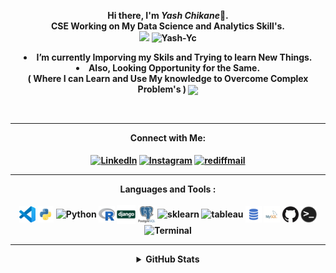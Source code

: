 <p align="center">
  <b>
    Hi there, I'm <i>Yash Chikane</i>👋.<br>CSE Working on My Data Science and Analytics Skill's.<br>
    <img src="https://img.shields.io/website?label=YC.com&style=for-the-badge&url=https%3A%2F%2FL.com">
    <img src="https://komarev.com/ghpvc/?username=Yash-Yc&label=Profile%20views&color=0e75b6&style=flat" alt="Yash-Yc" />
  <br>
    <li align="center"><b>I’m currently Imporving my Skils and Trying to learn New Things.</li>
    <li align="center">Also, Looking Opportunity for the Same. <br> ( Where I can Learn and Use My knowledge to Overcome Complex Problem's )
  <img align="center" src="https://media.giphy.com/media/WUlplcMpOCEmTGBtBW/giphy.gif" width="40"/></p>
  <br>
  
---
<p align="center"> <b>Connect with Me:
<br><br>
<a href="https://www.linkedin.com/in/yashchikane"><img align="center" alt="LinkedIn" width="22px" src="https://cdn.jsdelivr.net/npm/simple-icons@v3/icons/linkedin.svg" /></a>
<a href="https://www.instagram.com/yashchikane_"><img align="center" alt="Instagram" width="22px" src="https://cdn.jsdelivr.net/npm/simple-icons@v3/icons/instagram.svg" /></a>
<a href="mailto:chikane.yash@rediffmail.com?"><img align="center" alt="rediffmail" width="22px" src="https://cdn.jsdelivr.net/npm/simple-icons@v3/icons/gmail.svg" /></a>
</p>

---

<p align="center" >
<b>Languages and Tools :
<br>
<br>
<img align="center" alt="Visual Studio Code" width="26px" src="https://raw.githubusercontent.com/github/explore/80688e429a7d4ef2fca1e82350fe8e3517d3494d/topics/visual-studio-code/visual-studio-code.png" />
<img align="center" alt="Python" width="26px" src="https://raw.githubusercontent.com/github/explore/80688e429a7d4ef2fca1e82350fe8e3517d3494d/topics/python/python.png" />
<img align="center" alt="Python" width="41px" src="https://img.shields.io/badge/-342B029.svg?&style=for-the-badge&logo=anaconda&logoColor=white" />
<img align="center" alt="R" width="26px" src="https://raw.githubusercontent.com/github/explore/80688e429a7d4ef2fca1e82350fe8e3517d3494d/topics/r/r.png" />
<img align="center" alt="django" width="30px" src="https://raw.githubusercontent.com/devicons/devicon/master/icons/django/django-original.svg" />
<img align="center" alt="postgresql" width="28px" src="https://raw.githubusercontent.com/devicons/devicon/master/icons/postgresql/postgresql-original-wordmark.svg" />
<img align="center" alt="sklearn" width="29px" src="https://upload.wikimedia.org/wikipedia/commons/0/05/Scikit_learn_logo_small.svg" />
<img align="center" alt="tableau" width="41px" src= "https://img.shields.io/badge/-E97627?style=for-the-badge&logo=Tableau&logoColor=white" />
<img align="center" alt="SQL" width="26px" src="https://raw.githubusercontent.com/github/explore/80688e429a7d4ef2fca1e82350fe8e3517d3494d/topics/sql/sql.png" />
<img align="center" alt="MySQL" width="26px" src="https://raw.githubusercontent.com/github/explore/80688e429a7d4ef2fca1e82350fe8e3517d3494d/topics/mysql/mysql.png" />
<img align="center" alt="GitHub" width="26px" src="https://raw.githubusercontent.com/github/explore/78df643247d429f6cc873026c0622819ad797942/topics/github/github.png" />
<img align="center" alt="Terminal" width="26px" src="https://raw.githubusercontent.com/github/explore/80688e429a7d4ef2fca1e82350fe8e3517d3494d/topics/terminal/terminal.png" />
<img align="center" alt="Terminal" width="41px" src="https://img.shields.io/badge/-217346?style=for-the-badge&logo=microsoft-excel" />
</p>

---
<details align="center">
  <summary> GitHub Stats </summary>

  <img align="center" alt="Yash GitHub Stats" src="https://github-readme-stats.vercel.app/api?username=Yash-Yc&count_private=true" />

</details>

[rediffmail]: Chikane.yash@rediffmail.
[Gmail]: Chikane.yash143@gmail.com
[youtube]: https://youtube.com/
[instagram]: https://www.instagram.com/yashchikane_
[linkedin]: https://www.linkedin.com/in/yashchikane
